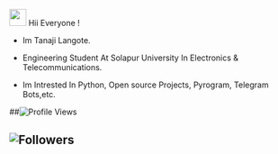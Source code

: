 <img src="https://raw.githubusercontent.com/MartinHeinz/MartinHeinz/master/wave.gif" width="30px"> Hii Everyone !
- Im Tanaji Langote.
- Engineering Student At Solapur University In Electronics & Telecommunications.

- Im Intrested In Python, Open source Projects, Pyrogram,  Telegram Bots,etc. 



##![Profile Views](https://komarev.com/ghpvc/?username=mr-tanaji&color=green)


## ![Followers ](https://img.shields.io/github/followers/Mr-Tanaji?style=social)

